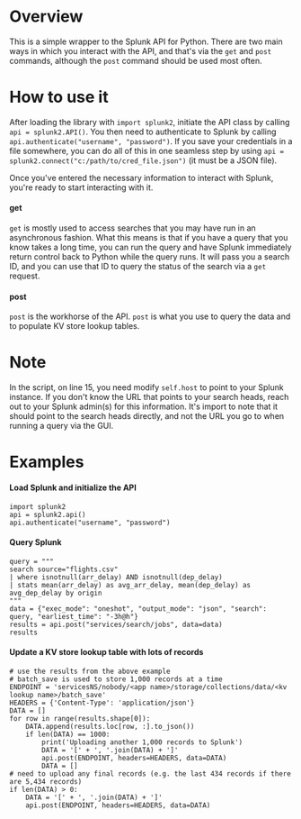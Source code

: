 # Overview

This is a simple wrapper to the Splunk API for Python. There are two main ways in which you interact with the API, and that's via the `get` and `post` commands, although the `post` command should be used most often.

# How to use it

After loading the library with `import splunk2`, initiate the API class by calling `api = splunk2.API()`. You then need to authenticate to Splunk by calling `api.authenticate("username", "password")`. If you save your credentials in a file somewhere, you can do all of this in one seamless step by using `api = splunk2.connect("c:/path/to/cred_file.json")` (it must be a JSON file).

Once you've entered the necessary information to interact with Splunk, you're ready to start interacting with it. 

#### get

`get` is mostly used to access searches that you may have run in an asynchronous fashion. What this means is that if you have a query that you know takes a long time, you can run the query and have Splunk immediately return control back to Python while the query runs. It will pass you a search ID, and you can use that ID to query the status of the search via a `get` request.

#### post

`post` is the workhorse of the API. `post` is what you use to query the data and to populate KV store lookup tables.

# Note

In the script, on line 15, you need modify `self.host` to point to your Splunk instance. If you don't know the URL that points to your search heads, reach out to your Splunk admin(s) for this information. It's import to note that it should point to the search heads directly, and not the URL you go to when running a query via the GUI.

# Examples

#### Load Splunk and initialize the API

```
import splunk2
api = splunk2.api()
api.authenticate("username", "password")
```

#### Query Splunk

```
query = """
search source="flights.csv"
| where isnotnull(arr_delay) AND isnotnull(dep_delay)
| stats mean(arr_delay) as avg_arr_delay, mean(dep_delay) as avg_dep_delay by origin
"""
data = {"exec_mode": "oneshot", "output_mode": "json", "search": query, "earliest_time": "-3h@h"}
results = api.post("services/search/jobs", data=data)
results
```

#### Update a KV store lookup table with lots of records

```
# use the results from the above example
# batch_save is used to store 1,000 records at a time
ENDPOINT = 'servicesNS/nobody/<app name>/storage/collections/data/<kv lookup name>/batch_save'
HEADERS = {'Content-Type': 'application/json'}
DATA = []
for row in range(results.shape[0]):
    DATA.append(results.loc[row, :].to_json())
    if len(DATA) == 1000:
        print('Uploading another 1,000 records to Splunk')
        DATA = '[' + ', '.join(DATA) + ']'
        api.post(ENDPOINT, headers=HEADERS, data=DATA)
        DATA = []
# need to upload any final records (e.g. the last 434 records if there are 5,434 records) 
if len(DATA) > 0:
    DATA = '[' + ', '.join(DATA) + ']'
    api.post(ENDPOINT, headers=HEADERS, data=DATA)
```
